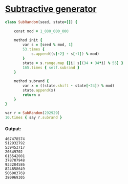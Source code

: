[1]: http://rosettacode.org/wiki/Subtractive_generator

# [Subtractive generator][1]

```ruby
class SubRandom(seed, state=[]) {
 
    const mod = 1_000_000_000
 
    method init {
        var s = [seed % mod, 1]
        53.times {
            s.append((s[-2] - s[-1]) % mod)
        }
        state = s.range.map {|i| s[(34 + 34*i) % 55] }
        165.times { self.subrand }
    }
 
    method subrand {
        var x = ((state.shift - state[-24]) % mod)
        state.append(x)
        return x
    }
}
 
var r = SubRandom(292929)
10.times { say r.subrand }
```

#### Output:
```
467478574
512932792
539453717
20349702
615542081
378707948
933204586
824858649
506003769
380969305
```

